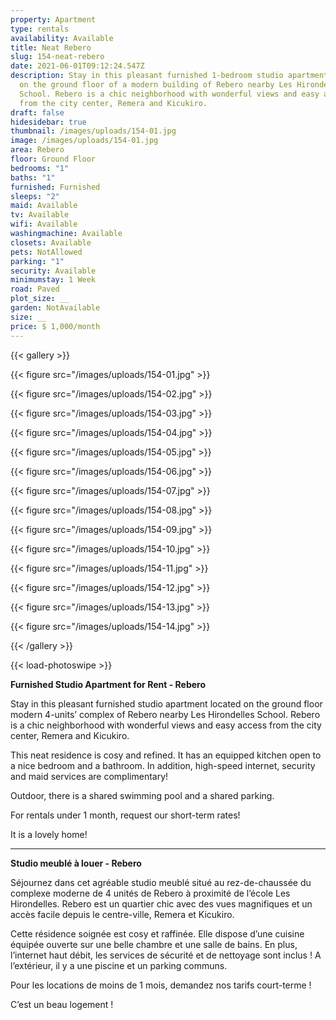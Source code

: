 ```yaml
---
property: Apartment
type: rentals
availability: Available
title: Neat Rebero
slug: 154-neat-rebero
date: 2021-06-01T09:12:24.547Z
description: Stay in this pleasant furnished 1-bedroom studio apartment located
  on the ground floor of a modern building of Rebero nearby Les Hirondelles
  School. Rebero is a chic neighborhood with wonderful views and easy access
  from the city center, Remera and Kicukiro.
draft: false
hidesidebar: true
thumbnail: /images/uploads/154-01.jpg
image: /images/uploads/154-01.jpg
area: Rebero
floor: Ground Floor
bedrooms: "1"
baths: "1"
furnished: Furnished
sleeps: "2"
maid: Available
tv: Available
wifi: Available
washingmachine: Available
closets: Available
pets: NotAllowed
parking: "1"
security: Available
minimumstay: 1 Week
road: Paved
plot_size: __
garden: NotAvailable
size: __
price: $ 1,000/month
---
```

{{< gallery >}}

{{< figure src="/images/uploads/154-01.jpg" >}}

{{< figure src="/images/uploads/154-02.jpg" >}}

{{< figure src="/images/uploads/154-03.jpg" >}}

{{< figure src="/images/uploads/154-04.jpg" >}}

{{< figure src="/images/uploads/154-05.jpg" >}}

{{< figure src="/images/uploads/154-06.jpg" >}}

{{< figure src="/images/uploads/154-07.jpg" >}}

{{< figure src="/images/uploads/154-08.jpg" >}}

{{< figure src="/images/uploads/154-09.jpg" >}}

{{< figure src="/images/uploads/154-10.jpg" >}}

{{< figure src="/images/uploads/154-11.jpg" >}}

{{< figure src="/images/uploads/154-12.jpg" >}}

{{< figure src="/images/uploads/154-13.jpg" >}}

{{< figure src="/images/uploads/154-14.jpg" >}}

{{< /gallery >}}

{{< load-photoswipe >}}

**Furnished Studio Apartment for Rent - Rebero**

Stay in this pleasant furnished studio apartment located on the ground floor modern 4-units’ complex of Rebero nearby Les Hirondelles School. Rebero is a chic neighborhood with wonderful views and easy access from the city center, Remera and Kicukiro.

This neat residence is cosy and refined. It has an equipped kitchen open to a nice bedroom and a bathroom. In addition, high-speed internet, security and maid services are complimentary!

Outdoor, there is a shared swimming pool and a shared parking.

For rentals under 1 month, request our short-term rates!

It is a lovely home! 

- - -

**Studio meublé à louer - Rebero**

Séjournez dans cet agréable studio meublé situé au rez-de-chaussée du complexe moderne de 4 unités de Rebero à proximité de l’école Les Hirondelles. Rebero est un quartier chic avec des vues magnifiques et un accès facile depuis le centre-ville, Remera et Kicukiro.

Cette résidence soignée est cosy et raffinée. Elle dispose d’une cuisine équipée ouverte sur une belle chambre et une salle de bains. En plus, l’internet haut débit, les services de sécurité et de nettoyage sont inclus !
A l’extérieur, il y a une piscine et un parking communs.

Pour les locations de moins de 1 mois, demandez nos tarifs court-terme !

C’est un beau logement !